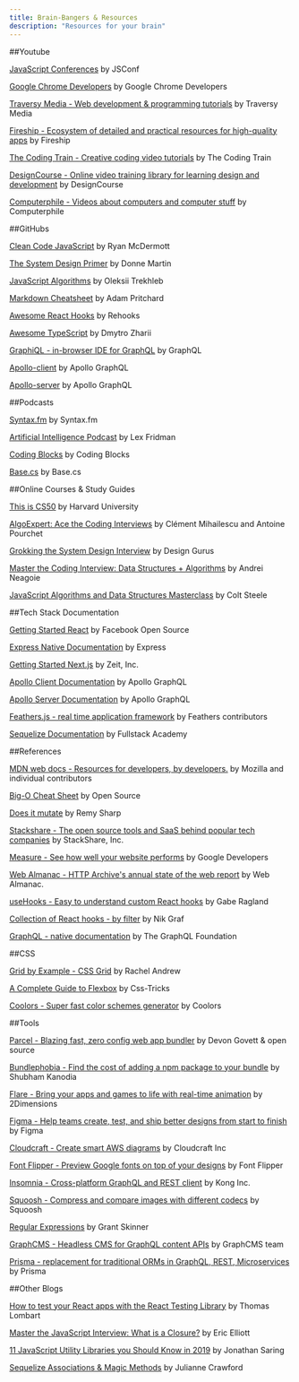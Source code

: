 ```yaml
---
title: Brain-Bangers & Resources
description: "Resources for your brain"
---
```


##Youtube

[JavaScript Conferences](https://www.youtube.com/user/jsconfeu) by JSConf

[Google Chrome Developers](https://www.youtube.com/user/ChromeDevelopers) by Google Chrome Developers

[Traversy Media - Web development & programming tutorials](https://www.youtube.com/channel/UC29ju8bIPH5as8OGnQzwJyA) by Traversy Media

[Fireship - Ecosystem of detailed and practical resources for high-quality apps](https://www.youtube.com/channel/UCsBjURrPoezykLs9EqgamOA) by Fireship

[The Coding Train - Creative coding video tutorials](https://www.youtube.com/channel/UCvjgXvBlbQiydffZU7m1_aw) by The Coding Train

[DesignCourse - Online video training library for learning design and development](https://www.youtube.com/channel/UCVyRiMvfUNMA1UPlDPzG5Ow) by DesignCourse

[Computerphile - Videos about computers and computer stuff](https://www.youtube.com/channel/UC9-y-6csu5WGm29I7JiwpnA) by Computerphile

##GitHubs

[Clean Code JavaScript](https://github.com/ryanmcdermott/clean-code-javascript) by Ryan McDermott

[The System Design Primer](https://github.com/donnemartin/system-design-primer) by Donne Martin

[JavaScript Algorithms](https://github.com/trekhleb/javascript-algorithms) by Oleksii Trekhleb

[Markdown Cheatsheet](https://github.com/adam-p/markdown-here/wiki/Markdown-Cheatsheet) by Adam Pritchard

[Awesome React Hooks](https://github.com/rehooks/awesome-react-hooks) by Rehooks

[Awesome TypeScript](https://github.com/dzharii/awesome-typescript) by Dmytro Zharii

[GraphiQL - in-browser IDE for GraphQL](https://github.com/graphql/graphiql) by GraphQL

[Apollo-client](https://github.com/apollographql/apollo-client) by Apollo GraphQL

[Apollo-server](https://github.com/apollographql/apollo-server) by Apollo GraphQL

##Podcasts

[Syntax.fm](https://syntax.fm/) by Syntax.fm

[Artificial Intelligence Podcast](https://lexfridman.com/ai/) by Lex Fridman

[Coding Blocks](https://www.codingblocks.net/) by Coding Blocks

[Base.cs](https://www.codenewbie.org/basecs) by Base.cs

##Online Courses & Study Guides

[This is CS50](https://cs50.harvard.edu/college/) by Harvard University

[AlgoExpert: Ace the Coding Interviews](https://www.algoexpert.io/product) by Clément Mihailescu and Antoine Pourchet

[Grokking the System Design Interview](https://www.educative.io/courses/grokking-the-system-design-interview) by Design Gurus

[Master the Coding Interview: Data Structures + Algorithms](https://www.udemy.com/course/master-the-coding-interview-data-structures-algorithms/) by Andrei Neagoie

[JavaScript Algorithms and Data Structures Masterclass](https://www.udemy.com/js-algorithms-and-data-structures-masterclass/) by Colt Steele

##Tech Stack Documentation

[Getting Started React](https://reactjs.org/docs/getting-started.html) by Facebook Open Source

[Express Native Documentation](https://expressjs.com/en/api.html) by Express

[Getting Started Next.js](https://nextjs.org/learn/basics/getting-started) by Zeit, Inc.

[Apollo Client Documentation](https://www.apollographql.com/docs/react/) by Apollo GraphQL

[Apollo Server Documentation](https://www.apollographql.com/docs/apollo-server/) by Apollo GraphQL

[Feathers.js - real time application framework](https://feathersjs.com/) by Feathers contributors

[Sequelize Documentation](https://sequelizedocs.fullstackacademy.com/) by Fullstack Academy

##References

[MDN web docs - Resources for developers, by developers.](https://developer.mozilla.org/en-US/) by Mozilla and individual contributors

[Big-O Cheat Sheet](https://www.bigocheatsheet.com/) by Open Source

[Does it mutate](https://doesitmutate.xyz/) by Remy Sharp

[Stackshare - The open source tools and SaaS behind popular tech companies](https://stackshare.io/stacks) by StackShare, Inc.

[Measure - See how well your website performs](https://web.dev/measure) by Google Developers

[Web Almanac - HTTP Archive's annual state of the web report](https://almanac.httparchive.org/en/2019/) by Web Almanac.

[useHooks - Easy to understand custom React hooks](https://usehooks.com/) by Gabe Ragland

[Collection of React hooks - by filter](https://nikgraf.github.io/react-hooks/) by Nik Graf

[GraphQL - native documentation](https://graphql.org/) by The GraphQL Foundation

##CSS

[Grid by Example - CSS Grid](https://gridbyexample.com/examples/) by Rachel Andrew

[A Complete Guide to Flexbox](https://css-tricks.com/snippets/css/a-guide-to-flexbox/) by Css-Tricks

[Coolors - Super fast color schemes generator](https://coolors.co/) by Coolors

##Tools

[Parcel - Blazing fast, zero config web app bundler](https://parceljs.org/) by Devon Govett & open source

[Bundlephobia - Find the cost of adding a npm package to your bundle](https://bundlephobia.com/) by Shubham Kanodia

[Flare - Bring your apps and games to life with real-time animation](https://www.2dimensions.com/about-flare) by 2Dimensions

[Figma - Help teams create, test, and ship better designs from start to finish](https://www.figma.com/) by Figma

[Cloudcraft - Create smart AWS diagrams](https://cloudcraft.co/) by Cloudcraft Inc

[Font Flipper - Preview Google fonts on top of your designs](https://fontflipper.com/upload) by Font Flipper

[Insomnia - Cross-platform GraphQL and REST client](https://insomnia.rest/) by Kong Inc.

[Squoosh - Compress and compare images with different codecs](https://squoosh.app/) by Squoosh

[Regular Expressions](https://regexr.com/) by Grant Skinner

[GraphCMS - Headless CMS for GraphQL content APIs](https://graphcms.com/) by GraphCMS team

[Prisma - replacement for traditional ORMs in GraphQL, REST, Microservices](https://www.prisma.io/) by Prisma

##Other Blogs

[How to test your React apps with the React Testing Library](https://www.freecodecamp.org/news/test-react-apps-with-react-testing-library/) by Thomas Lombart

[Master the JavaScript Interview: What is a Closure?](https://medium.com/javascript-scene/master-the-javascript-interview-what-is-a-closure-b2f0d2152b36) by Eric Elliott

[11 JavaScript Utility Libraries you Should Know in 2019](https://blog.bitsrc.io/11-javascript-utility-libraries-you-should-know-in-2018-3646fb31ade) by Jonathan Saring

[Sequelize Associations & Magic Methods](https://medium.com/@julianne.marik/sequelize-associations-magic-methods-c72008db91c9) by Julianne Crawford
